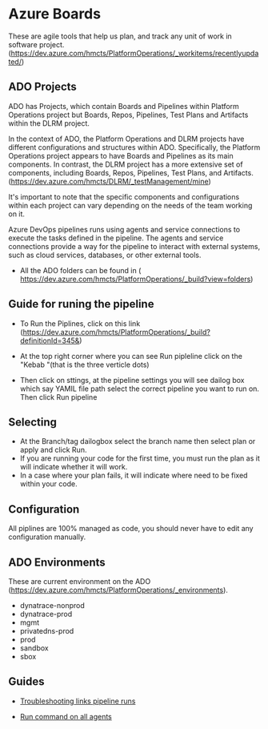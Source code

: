 # Azure Boards 
These are agile tools that help us plan, and track any unit of work in software project. (https://dev.azure.com/hmcts/PlatformOperations/_workitems/recentlyupdated/)


##  ADO Projects

ADO has Projects, which contain Boards and Pipelines within Platform Operations project but Boards, Repos, Pipelines, Test Plans and Artifacts within the DLRM project.

In the context of ADO, the Platform Operations and DLRM projects have different configurations and structures within ADO. Specifically, the Platform Operations project appears to have Boards and Pipelines as its main components. In contrast, the DLRM project has a more extensive set of components, including Boards, Repos, Pipelines, Test Plans, and Artifacts.(https://dev.azure.com/hmcts/DLRM/_testManagement/mine)

It's important to note that the specific components and configurations within each project can vary depending on the needs of the team working on it.

Azure DevOps pipelines runs using agents and service connections to execute the tasks defined in the pipeline. The agents and service connections provide a way for the pipeline to interact with external systems, such as cloud services, databases, or other external tools.

- All the ADO folders can be found in ( https://dev.azure.com/hmcts/PlatformOperations/_build?view=folders)

## Guide for runing  the  pipeline

- To Run the  Piplines, click on this link (https://dev.azure.com/hmcts/PlatformOperations/_build?definitionId=345&)

- At the top right corner where you can see Run pipleline click on the "Kebab "(that is the three verticle dots)   

- Then click on sttings, at the pipeline settings you will see dailog box which say YAMIL file path select the correct pipeline you want to run on. Then click Run pipeline
  
## Selecting 

- At the Branch/tag dailogbox select the branch name then  select plan or 
apply  and click Run.
- If you are running your code for the first time, you must run the plan as  it will indicate whether it will work. 
- In a case where your plan fails, it will indicate where need to be 
fixed within your code.
 
## Configuration

All piplines  are 100% managed as code, you should never 
have to edit any configuration manually.
 
## ADO Environments

These are current environment on the ADO (https://dev.azure.com/hmcts/PlatformOperations/_environments).

- dynatrace-nonprod
- dynatrace-prod
- mgmt
- privatedns-prod
- prod
- sandbox
- sbox
  

## Guides

- [Troubleshooting links pipeline runs ]( https://learn.microsoft.com/en-us/azure/devops/pipelines/troubleshooting/troubleshooting?view=azure-devops)
  
- [Run command on all agents](run-command-on-all-agents.md)
  
